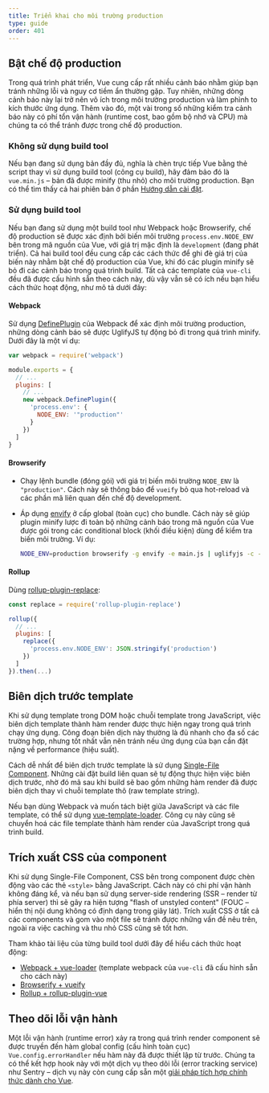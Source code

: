 ```yaml
---
title: Triển khai cho môi trường production
type: guide
order: 401
---
```


## Bật chế độ production

Trong quá trình phát triển, Vue cung cấp rất nhiều cảnh báo nhằm giúp bạn tránh những lỗi và nguy cơ tiềm ẩn thường gặp. Tuy nhiên, những dòng cảnh báo này lại trở nên vô ích trong môi trường production và làm phình to kích thước ứng dụng. Thêm vào đó, một vài trong số những kiểm tra cảnh báo này có phí tổn vận hành (runtime cost, bao gồm bộ nhớ và CPU) mà chúng ta có thể tránh được trong chế độ production.

### Không sử dụng build tool

Nếu bạn đang sử dụng bản đầy đủ, nghĩa là chèn trực tiếp Vue bằng thẻ script thay vì sử dụng build tool (công cụ build), hãy đảm bảo đó là `vue.min.js` – bản đã được minify (thu nhỏ) cho môi trường production. Bạn có thể tìm thấy cả hai phiên bản ở phần [Hướng dẫn cài đặt](installation.html#Direct-lt-script-gt-Include).

### Sử dụng build tool

Nếu bạn đang sử dụng một build tool như Webpack hoặc Browserify, chế độ production sẽ được xác định bởi biến môi trường `process.env.NODE_ENV` bên trong mã nguồn của Vue, với giá trị mặc định là `development` (đang phát triển). Cả hai build tool đều cung cấp các cách thức để ghi đè giá trị của biến này nhằm bật chế độ production của Vue, khi đó các plugin minify sẽ bỏ đi các cảnh báo trong quá trình build. Tất cả các template của `vue-cli` đều đã được cấu hình sẵn theo cách này, dù vậy vẫn sẽ có ích nếu bạn hiểu cách thức hoạt động, như mô tả dưới đây:

#### Webpack

Sử dụng [DefinePlugin](https://webpack.js.org/plugins/define-plugin/) của Webpack để xác định môi trường production, những dòng cảnh báo sẽ được UglifyJS tự động bỏ đi trong quá trình minify. Dưới đây là một ví dụ:

``` js
var webpack = require('webpack')

module.exports = {
  // ...
  plugins: [
    // ...
    new webpack.DefinePlugin({
      'process.env': {
        NODE_ENV: '"production"'
      }
    })
  ]
}
```

#### Browserify

- Chạy lệnh bundle (đóng gói) với giá trị biến môi trường `NODE_ENV` là `"production"`. Cách này sẽ thông báo để `vueify` bỏ qua hot-reload và các phần mã liên quan đến chế độ development.

- Áp dụng [envify](https://github.com/hughsk/envify) ở cấp global (toàn cục) cho bundle. Cách này sẽ giúp plugin minify lược đi toàn bộ những cảnh báo trong mã nguồn của Vue được gói trong các conditional block (khối điều kiện) dùng để kiểm tra biến môi trường. Ví dụ:

  ``` bash
  NODE_ENV=production browserify -g envify -e main.js | uglifyjs -c -m > build.js
  ```

#### Rollup

Dùng [rollup-plugin-replace](https://github.com/rollup/rollup-plugin-replace):

``` js
const replace = require('rollup-plugin-replace')

rollup({
  // ...
  plugins: [
    replace({
      'process.env.NODE_ENV': JSON.stringify('production')
    })
  ]
}).then(...)
```

## Biên dịch trước template

Khi sử dụng template trong DOM hoặc chuỗi template trong JavaScript, việc biên dịch template thành hàm render được thực hiện ngay trong quá trình chạy ứng dụng. Công đoạn biên dịch này thường là đủ nhanh cho đa số các trường hợp, nhưng tốt nhất vẫn nên tránh nếu ứng dụng của bạn cần đặt nặng về performance (hiệu suất).

Cách dễ nhất để biên dịch trước template là sử dụng [Single-File Component](single-file-components.html). Những cài đặt build liên quan sẽ tự động thực hiện việc biên dịch trước, nhờ đó mã sau khi build sẽ bao gồm những hàm render đã được biên dịch thay vì chuỗi template thô (raw template string).

Nếu bạn dùng Webpack và muốn tách biệt giữa JavaScript và các file template, có thể sử dụng [vue-template-loader](https://github.com/ktsn/vue-template-loader). Công cụ này cũng sẽ chuyển hoá các file template thành hàm render của JavaScript trong quá trình build.

## Trích xuất CSS của component

Khi sử dụng Single-File Component, CSS bên trong component được chèn động vào các thẻ `<style>` bằng JavaScript. Cách này có chi phí vận hành không đáng kể, và nếu bạn sử dụng server-side rendering (SSR – render từ phía server) thì sẽ gây ra hiện tượng "flash of unstyled content" (FOUC – hiển thị nội dung không có định dạng trong giây lát). Trích xuất CSS ở tất cả các components và gom vào một file sẽ tránh được những vấn đề nêu trên, ngoài ra việc caching và thu nhỏ CSS cũng sẽ tốt hơn.

Tham khảo tài liệu của từng build tool dưới đây để hiểu cách thức hoạt động:

- [Webpack + vue-loader](https://vue-loader.vuejs.org/en/configurations/extract-css.html) (template webpack của `vue-cli` đã cấu hình sẵn cho cách này)
- [Browserify + vueify](https://github.com/vuejs/vueify#css-extraction)
- [Rollup + rollup-plugin-vue](https://vuejs.github.io/rollup-plugin-vue/#/en/2.3/?id=custom-handler)

## Theo dõi lỗi vận hành

Một lỗi vận hành (runtime error) xảy ra trong quá trình render component sẽ được truyền đến hàm global config (cấu hình toàn cục) `Vue.config.errorHandler` nếu hàm này đã được thiết lập từ trước. Chúng ta có thể kết hợp hook này với một dịch vụ theo dõi lỗi (error tracking service) như Sentry – dịch vụ này còn cung cấp sẵn một [giải pháp tích hợp chính thức dành cho Vue](https://sentry.io/for/vue/).
